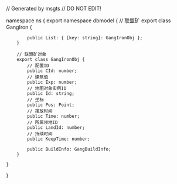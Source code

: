 // Generated by msgts
// DO NOT EDIT!

namespace ns {
	export namespace dbmodel {
		// 联盟矿
		export class GangIron {	
			
			public List: { [key: string]: GangIronObj }; 
		}
		
		// 联盟矿对象
		export class GangIronObj {	
			// 配置ID
			public CId: number; 
			// 建筑值
			public Exp: number; 
			// 地图对象实例ID
			public Id: string; 
			// 坐标
			public Pos: Point; 
			// 摆放时间
			public Time: number; 
			// 所属领地ID
			public LandId: number; 
			// 持续时间
			public KeepTime: number; 
			
			public BuildInfo: GangBuildInfo; 
		}
		
	}
}
